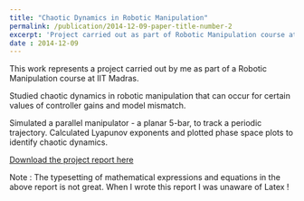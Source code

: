 ```yaml
---
title: "Chaotic Dynamics in Robotic Manipulation"
permalink: /publication/2014-12-09-paper-title-number-2
excerpt: 'Project carried out as part of Robotic Manipulation course at IIT Madras.'
date : 2014-12-09
---
```

This work represents a project carried out by me as part of a Robotic Manipulation course at IIT Madras.

Studied chaotic dynamics in robotic manipulation that can occur for certain values of controller gains and model mismatch.

Simulated a parallel manipulator - a planar 5-bar, to track a periodic trajectory. Calculated Lyapunov exponents and plotted phase space plots to identify chaotic dynamics.

[Download the project report here](http://adi3e08.github.io/files/Project_Report_1.pdf)

Note : The typesetting of mathematical expressions and equations in the above report is not great. When I wrote this report I was unaware of Latex ! 
